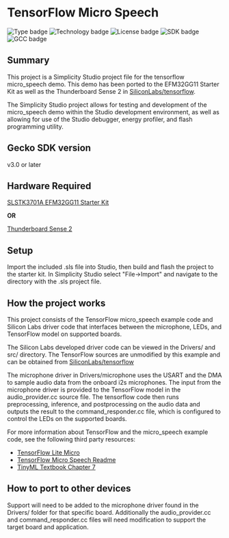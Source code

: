 # TensorFlow Micro Speech
![Type badge](https://img.shields.io/badge/Type-Virtual%20application-green)
![Technology badge](https://img.shields.io/badge/Technology-Platform-green)
![License badge](https://img.shields.io/badge/License-Zlib-green)
![SDK badge](https://img.shields.io/badge/SDK-v3.0.0-green)
![GCC badge](https://img.shields.io/endpoint?url=https://raw.githubusercontent.com/SiliconLabs/application_examples_ci/master/platform_applications/platform_tensorflow_micro_speech_gcc.json)

## Summary

This project is a Simplicity Studio project file for the tensorflow micro_speech demo. This demo has been ported to the EFM32GG11 Starter Kit as well as the Thunderboard Sense 2 in [SiliconLabs/tensorflow](https://github.com/SiliconLabs/tensorflow/tree/silabs_stk3701a_port).

The Simplicity Studio project allows for testing and development of the micro_speech demo within the Studio development environment, as well as allowing for use of the Studio debugger, energy profiler, and flash programming utility.

## Gecko SDK version

v3.0 or later

## Hardware Required

[SLSTK3701A EFM32GG11 Starter Kit](https://www.silabs.com/development-tools/mcu/32-bit/efm32gg11-starter-kit)

**OR**

[Thunderboard Sense 2](https://www.silabs.com/development-tools/thunderboard/thunderboard-sense-two-kit)

## Setup

Import the included .sls file into Studio, then build and flash the project to the starter kit.
In Simplicity Studio select "File->Import" and navigate to the directory with the .sls project file.


## How the project works

This project consists of the TensorFlow micro_speech example code and Silicon Labs driver code that interfaces between the microphone, LEDs, and TensorFlow model on supported boards.

The Silicon Labs developed driver code can be viewed in the Drivers/ and src/ directory. The TensorFlow sources are unmodified by this example and can be obtained from [SiliconLabs/tensorflow](https://github.com/SiliconLabs/tensorflow/tree/silabs_stk3701a_port)

The microphone driver in Drivers/microphone uses the USART and the DMA to sample audio data from the onboard i2s microphones. The input from the microphone driver is provided to the TensorFlow model in the audio_provider.cc source file. The tensorflow code then runs preprocessing, inference, and postprocessing on the audio data and outputs the result to the command_responder.cc file, which is configured to control the LEDs on the supported boards.

For more information about TensorFlow and the micro_speech example code, see the following third party resources:
* [TensorFlow Lite Micro](https://www.tensorflow.org/lite/microcontrollers)
* [TensorFlow Micro Speech Readme](https://github.com/SiliconLabs/tensorflow/tree/silabs_stk3701a_port/tensorflow/lite/micro/examples/micro_speech)
* [TinyML Textbook Chapter 7](https://www.oreilly.com/library/view/tinyml/9781492052036/ch07.html)

## How to port to other devices

Support will need to be added to the microphone driver found in the Drivers/ folder for that specific board. Additionally the audio_provider.cc and command_responder.cc files will need modification to support the target board and application.

